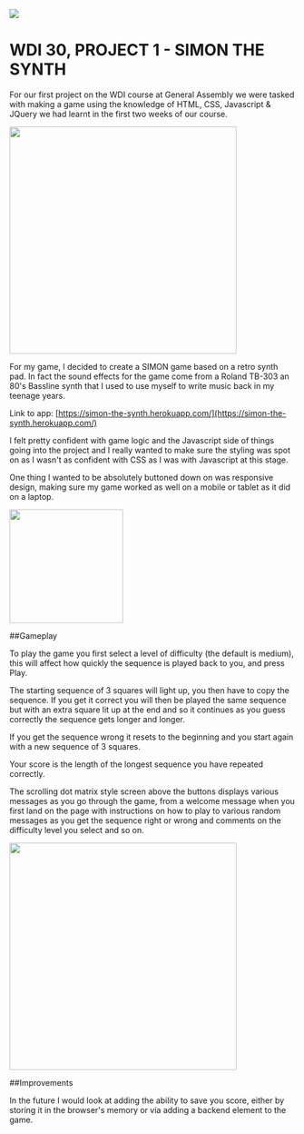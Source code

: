 ![](https://www.coindesk.com/wp-content/themes/coindesk2/images/events/consensus-2015/sponsors-and-partners/general-assembly.png)

# WDI 30, PROJECT 1 - SIMON THE SYNTH
For our first project on the WDI course at General Assembly we were tasked with making a game using the knowledge of HTML, CSS, Javascript & JQuery we had learnt in the first two weeks of our course.

<img src="https://i.imgur.com/BSLwnEK.png" width="400">

For my game, I decided to create a SIMON game based on a retro synth pad.  In fact the sound effects for the game come from a Roland TB-303 an 80's Bassline synth that I used to use myself to write music back in my teenage years.

Link to app:  [https://simon-the-synth.herokuapp.com/](https://simon-the-synth.herokuapp.com/) 


I felt pretty confident with game logic and the Javascript side of things going into the project and I really wanted to make sure the styling was spot on as I wasn't as confident with CSS as I was with Javascript at this stage.

One thing I wanted to be absolutely buttoned down on was responsive design, making sure my game worked as well on a mobile or tablet as it did on a laptop.

<img src="https://i.imgur.com/VHvZVb9.png?1" width="200">




##Gameplay

To play the game you first select a level of difficulty (the default is medium), this will affect how quickly the sequence is played back to you, and press Play.

The starting sequence of 3 squares will light up, you then have to copy the sequence.  If you get it correct you will then be played the same sequence but with an extra square lit up at the end and so it continues as you guess correctly the sequence gets longer and longer.  

If you get the sequence wrong it resets to the beginning and you start again with a new sequence of 3 squares.

Your score is the length of the longest sequence you have repeated correctly.

The scrolling dot matrix style screen above the buttons displays various messages as you go through the game, from a welcome message when you first land on the page with instructions on how to play to various random messages as you get the sequence right or wrong and comments on the difficulty level you select and so on.

<img src="https://i.imgur.com/zUc9dY6.png?1" width="400">




##Improvements

In the future I would look at adding the ability to save you score, either by storing it in the browser's memory or via adding a backend element to the game.